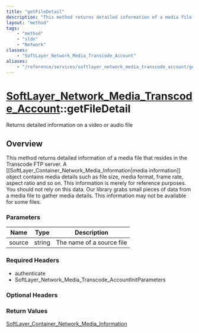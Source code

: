 ```yaml
---
title: "getFileDetail"
description: "This method returns detailed information of a media file that resides in the Transcode FTP server. A [[SoftLayer_Contain... "
layout: "method"
tags:
    - "method"
    - "sldn"
    - "Network"
classes:
    - "SoftLayer_Network_Media_Transcode_Account"
aliases:
    - "/reference/services/softlayer_network_media_transcode_account/getFileDetail"
---
```

# [SoftLayer_Network_Media_Transcode_Account](/reference/services/SoftLayer_Network_Media_Transcode_Account)::getFileDetail

Returns detailed information on a video or audio file


## Overview 
This method returns detailed information of a media file that resides in the Transcode FTP server. A [[SoftLayer_Container_Network_Media_Information|media information]] object contains media details such as file size, media format, frame rate, aspect ratio and so on.  This information is merely for reference purposes. You should not rely on this data. Our library grabs small pieces of data from a media file to gather media details.  This information may not be available for some files. 

### Parameters 
|Name | Type | Description |
| --- | --- | --- |
|source| string| The name of a source file|


### Required Headers
* authenticate
* SoftLayer_Network_Media_Transcode_AccountInitParameters

### Optional Headers

### Return Values
<a href='/reference/datatypes/SoftLayer_Container_Network_Media_Information'>SoftLayer_Container_Network_Media_Information </a>

